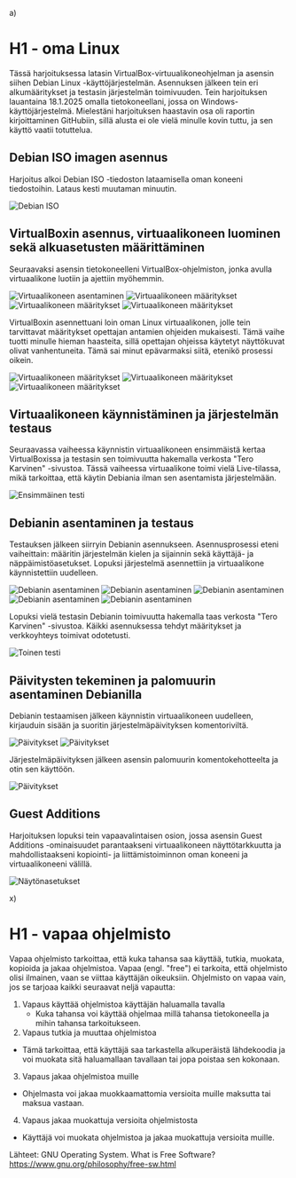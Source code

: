  a)

 # H1 - oma Linux

Tässä harjoituksessa latasin VirtualBox-virtuualikoneohjelman ja asensin siihen Debian Linux -käyttöjärjestelmän. Asennuksen jälkeen tein eri alkumääritykset ja testasin järjestelmän toimivuuden. Tein harjoituksen lauantaina 18.1.2025 omalla tietokoneellani, jossa on Windows-käyttöjärjestelmä. Mielestäni harjoituksen haastavin osa oli raportin kirjoittaminen GitHubiin, sillä alusta ei ole vielä minulle kovin tuttu, ja sen käyttö vaatii totuttelua. 

## Debian ISO imagen asennus

Harjoitus alkoi Debian ISO -tiedoston lataamisella oman koneeni tiedostoihin. Lataus kesti muutaman minuutin.

![Debian ISO](DebianISO.png)

## VirtualBoxin asennus, virtuaalikoneen luominen sekä alkuasetusten määrittäminen

Seuraavaksi asensin tietokoneelleni VirtualBox-ohjelmiston, jonka avulla virtuaalikone luotiin ja ajettiin myöhemmin.

![Virtuaalikoneen asentaminen](Virtuaalikoneenlataaminen.png)
![Virtuaalikoneen määritykset](Virtuaalikoneenasentaminen.png)
![Virtuaalikoneen määritykset](Virtuaalikoneenasentaminen2.png)
![Virtuaalikoneen määritykset](Virtuaalikoneenasentaminen3.png)

VirtualBoxin asennettuani loin oman Linux virtuaalikonen, jolle tein tarvittavat määritykset opettajan antamien ohjeiden mukaisesti. Tämä vaihe tuotti minulle hieman haasteita, sillä opettajan ohjeissa käytetyt näyttökuvat olivat vanhentuneita. Tämä sai minut epävarmaksi siitä, etenikö prosessi oikein.

![Virtuaalikoneen määritykset](Virtuaalikoneenasentaminen4.png)
![Virtuaalikoneen määritykset](Virtuaalikoneenasentaminen5.png)
![Virtuaalikoneen määritykset](Virtuaalikoneenasentaminen6.png)

## Virtuaalikoneen käynnistäminen ja järjestelmän testaus

Seuraavassa vaiheessa käynnistin virtuaalikoneen ensimmäistä kertaa VirtualBoxissa ja testasin sen toimivuutta hakemalla verkosta "Tero Karvinen" -sivustoa. Tässä vaiheessa virtuaalikone toimi vielä Live-tilassa, mikä tarkoittaa, että käytin Debiania ilman sen asentamista järjestelmään.

![Ensimmäinen testi](Virtuaalikoneentestaus1.png)

## Debianin asentaminen ja testaus 

Testauksen jälkeen siirryin Debianin asennukseen. Asennusprosessi eteni vaiheittain: määritin järjestelmän kielen ja sijainnin sekä käyttäjä- ja näppäimistöasetukset. Lopuksi järjestelmä asennettiin ja virtuaalikone käynnistettiin uudelleen.

![Debianin asentaminen](Debianinasentaminen1.png)
![Debianin asentaminen](Debianinasentaminen2.png)
![Debianin asentaminen](Debianinasentaminen3.png)
![Debianin asentaminen](Debianinasentaminen4.png)
![Debianin asentaminen](Debianinasentaminen5.png)

Lopuksi vielä testasin Debianin toimivuutta hakemalla taas verkosta "Tero Karvinen" -sivustoa. Käikki asennuksessa tehdyt määritykset ja verkkoyhteys toimivat odotetusti.

![Toinen testi](Testi2.png)

## Päivitysten tekeminen ja palomuurin asentaminen Debianilla

Debianin testaamisen jälkeen käynnistin virtuaalikoneen uudelleen, kirjauduin sisään ja suoritin järjestelmäpäivityksen komentoriviltä.

![Päivitykset](Komentokehotteenkäyttö1.png)
![Päivitykset](Komentokehotteenkäyttö2.png)

Järjestelmäpäivityksen jälkeen asensin palomuurin komentokehotteelta ja otin sen käyttöön.

![Päivitykset](Komentokehotteenkäyttö3.png)

## Guest Additions

Harjoituksen lopuksi tein vapaavalintaisen osion, jossa asensin Guest Additions -ominaisuudet parantaakseni virtuaalikoneen näyttötarkkuutta ja mahdollistaakseni kopiointi- ja liittämistoiminnon oman koneeni ja virtuaalikoneeni välillä. 

![Näytönasetukset](Näytönasetukset.png)

 x)

# H1 - vapaa ohjelmisto

Vapaa ohjelmisto tarkoittaa, että kuka tahansa saa käyttää, tutkia, muokata, kopioida ja jakaa ohjelmistoa. Vapaa (engl. "free") ei tarkoita, että ohjelmisto olisi ilmainen, vaan se viittaa käyttäjän oikeuksiin. Ohjelmisto on vapaa vain, jos se tarjoaa kaikki seuraavat neljä vapautta:

1. Vapaus käyttää ohjelmistoa käyttäjän haluamalla tavalla
   - Kuka tahansa voi käyttää ohjelmaa millä tahansa tietokoneella ja mihin tahansa tarkoitukseen. 
2. Vapaus tutkia ja muuttaa ohjelmistoa
  - Tämä tarkoittaa, että käyttäjä saa tarkastella alkuperäistä lähdekoodia ja voi muokata sitä haluamallaan tavallaan tai jopa poistaa sen kokonaan.  
3. Vapaus jakaa ohjelmistoa muille
  - Ohjelmasta voi jakaa muokkaamattomia versioita muille maksutta tai maksua vastaan.
4. Vapaus jakaa muokattuja versioita ohjelmistosta
  - Käyttäjä voi muokata ohjelmistoa ja jakaa muokattuja versioita muille.

Lähteet:
GNU Operating System. What is Free Software? https://www.gnu.org/philosophy/free-sw.html
 
